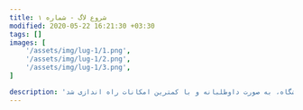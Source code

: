 ```yaml
---
title: شروع لاگ - شماره ۱
modified: 2020-05-22 16:21:30 +03:30
tags: []
images: [
    '/assets/img/lug-1/1.png',
    '/assets/img/lug-1/2.png',
    '/assets/img/lug-1/3.png',
]

description: 'لاگ سبزوار در دانشگاه حکیم سبزواری به کمک بچه‌های مهندسی کامپیوتر این دانشگاه، به صورت داوطلبانه و با کمترین امکانات راه اندازی شد.'
---
```


